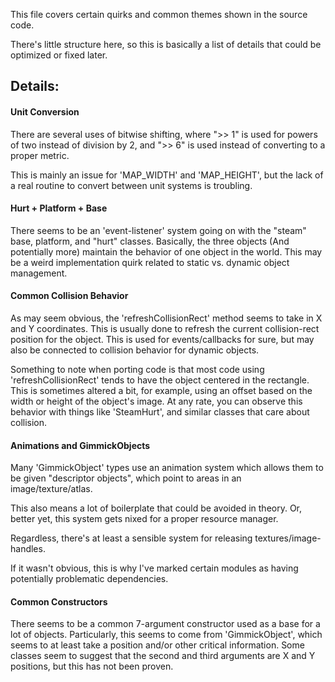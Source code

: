 This file covers certain quirks and common themes shown in the source code.

There's little structure here, so this is basically a
list of details that could be optimized or fixed later.

## Details:

#### Unit Conversion
There are several uses of bitwise shifting, where ">> 1" is used for powers of
two instead of division by 2, and ">> 6" is used instead of converting to a proper metric.

This is mainly an issue for 'MAP_WIDTH' and 'MAP_HEIGHT', but the
lack of a real routine to convert between unit systems is troubling.

#### Hurt + Platform + Base
There seems to be an 'event-listener' system going on with the "steam" base, platform, and "hurt" classes.
Basically, the three objects (And potentially more) maintain the behavior of one object in the world.
This may be a weird implementation quirk related to static vs. dynamic object management.

#### Common Collision Behavior
As may seem obvious, the 'refreshCollisionRect' method seems to take in X and Y coordinates.
This is usually done to refresh the current collision-rect position for the object.
This is used for events/callbacks for sure, but may also be connected to collision behavior for dynamic objects.

Something to note when porting code is that most code using 'refreshCollisionRect' tends to have the object centered in the rectangle.
This is sometimes altered a bit, for example, using an offset based on the width or height of the object's image.
At any rate, you can observe this behavior with things like 'SteamHurt', and similar classes that care about collision.

#### Animations and GimmickObjects
Many 'GimmickObject' types use an animation system which allows them to
be given "descriptor objects", which point to areas in an image/texture/atlas.

This also means a lot of boilerplate that could be avoided in theory.
Or, better yet, this system gets nixed for a proper resource manager.

Regardless, there's at least a sensible system for releasing textures/image-handles.

If it wasn't obvious, this is why I've marked certain modules as having potentially problematic dependencies.

#### Common Constructors
There seems to be a common 7-argument constructor used as a base for a lot of objects.
Particularly, this seems to come from 'GimmickObject', which seems to at least take a position and/or other critical information.
Some classes seem to suggest that the second and third arguments are X and Y positions, but this has not been proven.